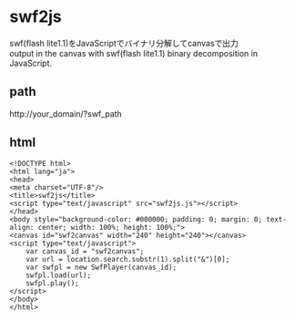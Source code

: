 swf2js
======
swf(flash lite1.1)をJavaScriptでバイナリ分解してcanvasで出力  
output in the canvas with swf(flash lite1.1) binary decomposition in JavaScript.


path
------
http://your_domain/?swf_path

html
------
`<!DOCTYPE html>`  
`<html lang="ja">`  
`<head>`  
`<meta charset="UTF-8"/>`  
`<title>swf2js</title>`  
`<script type="text/javascript" src="swf2js.js"></script>`  
`</head>`  
`<body style="background-color: #000000; padding: 0; margin: 0; text-align: center; width: 100%; height: 100%;">`  
`<canvas id="swf2canvas" width="240" height="240"></canvas>`  
`<script type="text/javascript">`  
`    var canvas_id = "swf2canvas";`  
`    var url = location.search.substr(1).split("&")[0];`  
`    var swfpl = new SwfPlayer(canvas_id);`  
`    swfpl.load(url);`  
`    swfpl.play();`  
`</script>`  
`</body>`  
`</html>`

